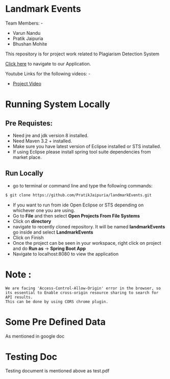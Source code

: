 # Landmark Events

Team Members: -

- Varun Nandu
- Pratik Jaipuria
- Bhushan Mohite

This repository is for project work related to Plagiarism Detection System

[Click here](http://landmarkevents.us-west-2.elasticbeanstalk.com/) to navigate to our Application.

Youtube Links for the following videos: - 

- [Project Video](https://youtu.be/RVHiobEIat0)


# Running System Locally

## Pre Requistes:

- Need jre and jdk version 8 installed.
- Need Maven 3.2 + installed. 
- Make sure you have latest version of Eclipse installed or STS installed.
- If using Eclipse please install spring tool suite dependencies from market place.

## Run Locally

- go to terminal or command line and type the following commands:
```sh
$ git clone https://github.com/PratikJaipuria/landmarkEvents.git
```
- If you want to run from ide Open Eclipse or STS depending on whichever one you are using.
- Go to **File** and then select **Open Projects From File Systems**
- Click on **directory**
- navigate to recently cloned repository. It will be named **landmarkEvents** go inside and select **LandmarkEvents**
- Click on Finish
- Once the project can be seen in your workspace, right click on project and do **Run as** -> **Spring Boot App**
- Navigate to localhost:8080 to view the application

# Note : 

	We are facing 'Access-Control-Allow-Origin' error in the browser, so its essential to Enable cross-origin resource sharing to search for API results.
	This can be done by using CORS chrome plugin.


# Some Pre Defined Data

As mentioned in google doc

# Testing Doc

Testing document is mentioned above as test.pdf


